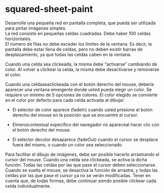 # squared-sheet-paint
Desarrolle una pequeña red en pantalla completa, que pueda ser utilizada para pintar imágenes simples.  
La red consiste en pequeñas celdas cuadradas. Debe haber 100 celdas horizontales.  
El número de filas no debe exceder los límites de la ventana. Es decir, la pantalla 
debe estar llena de celdas, pero no deben existir barras de desplazamiento, ya que 
todas las celdas caben en la ventana.

Cuando una celda sea clickeada, la misma debe “activarse” cambiando de color. 
Al volver a clickear la celda, la misma debe desactivarse y removerse el color.

Cuando una celdaseaclickeada con el botón derecho del mouse, debería aparecer 
una ventana emergente donde usted pueda elegir un color. Se requiere un 
mínimo de 5 opciones de colores. El color elegido se convierte en el color por defecto para cada celda activada al dibujar.
- El selector de color aparece (fadeIn) cuando usted presione el botón 
derecho del mouse en la posición que se encuentre el cursor.

- Elmenúcontextual específico del navegador no apareceal hacer clic con el botón derecho del mouse.

- El selector decolor desaparece (fadeOut) cuando el cursor se desplace fuera 
del mismo, o cuando un color sea seleccionado.

Para facilitar el dibujo de imágenes, debe ser posible hacerlo arrastrando el cursor 
del mouse. Cuando una celda sea clickeada, se activa la dicha función. Todas las 
celdas por las que pase el cursor deben seleccionarse.  
Cuando se suelta el mouse, se desactiva la función de arrastre, y todas las celdas por las que pase el cursor ya 
no se verán modificadas. Tener en cuenta que, de todas formas, debe continuar 
siendo posible clickear cada celda individualmente.